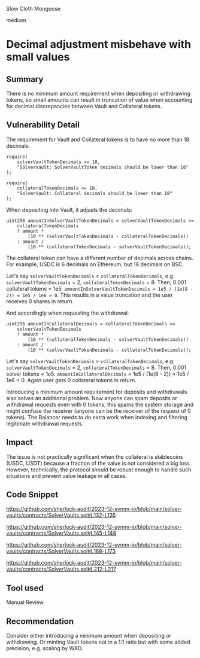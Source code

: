 Slow Cloth Mongoose

medium

# Decimal adjustment misbehave with small values

## Summary

There is no minimum amount requirement when depositing or withdrawing tokens, so small amounts can result in truncation of value when accounting for decimal discrepancies between Vault and Collateral tokens.

## Vulnerability Detail

The requirement for Vault and Collateral tokens is to have no more than 18 decimals:
```solidity
require(
    solverVaultTokenDecimals <= 18,
    "SolverVault: SolverVaultToken decimals should be lower than 18"
);
```
```solidity
require(
    collateralTokenDecimals <= 18,
    "SolverVault: Collateral decimals should be lower than 18"
);
```

When depositing into Vault, it adjusts the decimals:
```solidity
uint256 amountInSolverVaultTokenDecimals = solverVaultTokenDecimals >=
    collateralTokenDecimals
    ? amount *
        (10 ** (solverVaultTokenDecimals - collateralTokenDecimals))
    : amount /
        (10 ** (collateralTokenDecimals - solverVaultTokenDecimals));
```

The collateral token can have a different number of decimals across chains. For example, USDC is 6 decimals on Ethereum, but 18 decimals on BSC.

Let's say `solverVaultTokenDecimals` < `collateralTokenDecimals`, e.g. `solverVaultTokenDecimals` = 2, `collateralTokenDecimals` = 8.
Then, 0.001 collateral tokens = 1e5.
`amountInSolverVaultTokenDecimals = 1e5 / (1e(8 - 2)) = 1e5 / 1e6 = 0`.
This results in a value truncation and the user receives 0 shares in return.


And accordingly when requesting the withdrawal:
```solidity
uint256 amountInCollateralDecimals = collateralTokenDecimals >=
    solverVaultTokenDecimals
    ? amount *
        (10 ** (collateralTokenDecimals - solverVaultTokenDecimals))
    : amount /
        (10 ** (solverVaultTokenDecimals - collateralTokenDecimals));
```

Let's say `solverVaultTokenDecimals` > `collateralTokenDecimals`, e.g. `solverVaultTokenDecimals` = 2, `collateralTokenDecimals` = 8.
Then, 0.001 solver tokens = 1e5.
`amountInCollateralDecimals` = 1e5 / (1e(8 - 2)) = 1e5 / 1e6 = 0.
Again user gets 0 collateral tokens in return.



Introducing a minimum amount requirement for deposits and withdrawals also solves an additional problem. Now anyone can spam deposits or withdrawal requests even with 0 tokens, this spams the system storage and might confuse the receiver (anyone can be the receiver of the request of 0 tokens). The Balancer needs to do extra work when indexing and filtering legitimate withdrawal requests.

## Impact

The issue is not practically significant when the collateral is stablecoins (USDC, USDT) because a fraction of the value is not considered a big loss. However, technically, the protocol should be robust enough to handle such situations and prevent value leakage in all cases.

## Code Snippet

https://github.com/sherlock-audit/2023-12-symm-io/blob/main/solver-vaults/contracts/SolverVaults.sol#L132-L135

https://github.com/sherlock-audit/2023-12-symm-io/blob/main/solver-vaults/contracts/SolverVaults.sol#L145-L148

https://github.com/sherlock-audit/2023-12-symm-io/blob/main/solver-vaults/contracts/SolverVaults.sol#L168-L173

https://github.com/sherlock-audit/2023-12-symm-io/blob/main/solver-vaults/contracts/SolverVaults.sol#L212-L217

## Tool used

Manual Review

## Recommendation

Consider either introducing a minimum amount when depositing or withdrawing. Or minting Vault tokens not in a 1:1 ratio but with some added precision, e.g. scaling by WAD.
